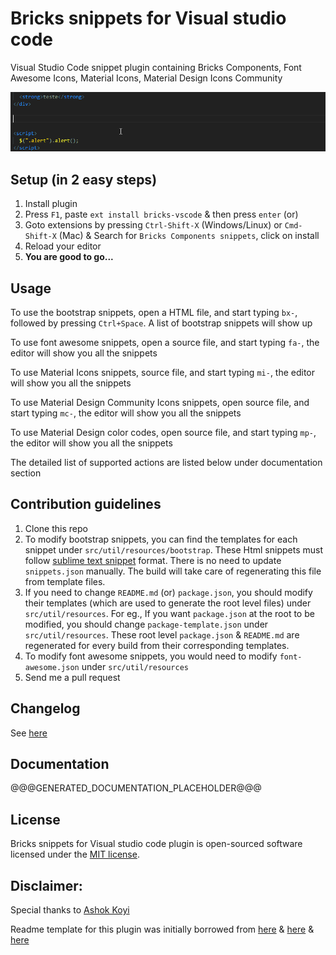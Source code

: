 Bricks snippets for Visual studio code
===========================

Visual Studio Code snippet plugin containing Bricks Components, Font Awesome Icons, Material Icons, Material Design Icons Community

![Plugin in action](images/bricks-vscode.gif)


## Setup (in 2 easy steps)

1. Install plugin
  1. Press `F1`, paste `ext install bricks-vscode` & then press `enter` (or)
  2. Goto extensions by pressing `Ctrl-Shift-X` (Windows/Linux) or `Cmd-Shift-X` (Mac) & Search for `Bricks Components snippets`, click on install
2. Reload your editor
3. **You are good to go...**

## Usage

To use the bootstrap snippets, open a HTML file, and start typing `bx-`, followed by pressing `Ctrl+Space`. A list of bootstrap snippets will show up

To use font awesome snippets, open a source file, and start typing `fa-`, the editor will show you all the snippets

To use Material Icons snippets, source file, and start typing `mi-`, the editor will show you all the snippets

To use Material Design Community Icons snippets, open source file, and start typing `mc-`, the editor will show you all the snippets

To use Material Design color codes, open source file, and start typing `mp-`, the editor will show you all the snippets

The detailed list of supported actions are listed below under documentation section

## Contribution guidelines

1. Clone this repo
2. To modify bootstrap snippets, you can find the templates for each snippet under `src/util/resources/bootstrap`. These Html snippets must follow [sublime text snippet](http://docs.sublimetext.info/en/latest/extensibility/snippets.html) format. There is no need to update `snippets.json` manually. The build will take care of regenerating this file from template files.
3. If you need to change `README.md` (or) `package.json`, you should modify their templates (which are used to generate the root level files) under `src/util/resources`. For eg., If you want `package.json` at the root to be modified, you should change `package-template.json` under `src/util/resources`. These root level `package.json` & `README.md` are regenerated for every build from their corresponding templates.
4. To modify font awesome snippets, you would need to modify `font-awesome.json` under `src/util/resources`
5. Send me a pull request

## Changelog
See [here](CHANGELOG.md)

## Documentation
@@@GENERATED_DOCUMENTATION_PLACEHOLDER@@@

## License

Bricks snippets for Visual studio code plugin is open-sourced software licensed under the [MIT license](http://opensource.org/licenses/MIT).


## Disclaimer:
Special thanks to [Ashok Koyi](https://github.com/thekalinga)

Readme template for this plugin was initially borrowed from [here](https://github.com/thekalinga/bootstrap4-vscode) & [here](https://github.com/bodiam/intellij-bootstrap3) & [here](https://github.com/JasonMortonNZ/bs3-sublime-plugin)